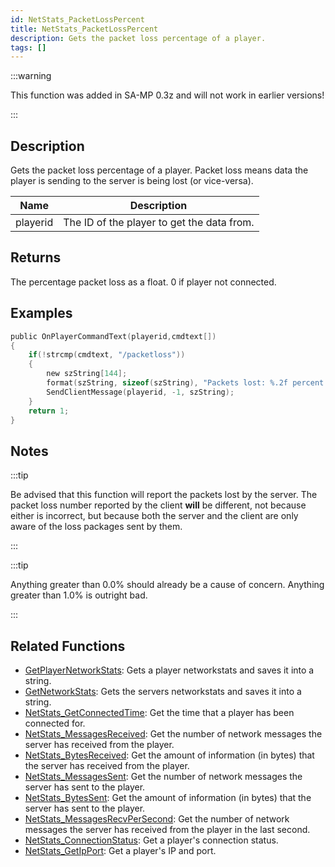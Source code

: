 ```yaml
---
id: NetStats_PacketLossPercent
title: NetStats_PacketLossPercent
description: Gets the packet loss percentage of a player.
tags: []
---
```


:::warning

This function was added in SA-MP 0.3z and will not work in earlier versions!

:::

## Description

Gets the packet loss percentage of a player. Packet loss means data the player is sending to the server is being lost (or vice-versa).


| Name | Description |
|------|-------------|
|playerid | The ID of the player to get the data from.|


## Returns

The percentage packet loss as a float. 0 if player not connected.


## Examples


```c
public OnPlayerCommandText(playerid,cmdtext[])
{    
    if(!strcmp(cmdtext, "/packetloss"))
    {
        new szString[144];
        format(szString, sizeof(szString), "Packets lost: %.2f percent.", NetStats_PacketLossPercent(playerid));
        SendClientMessage(playerid, -1, szString);
    }
    return 1;
}
```


## Notes

:::tip


Be advised that this function will report the packets lost by the server. The packet loss number reported by the client **will** be different, not because either is incorrect, but because both the server and the client are only aware of the loss packages sent by them.



:::


:::tip

Anything greater than 0.0% should already be a cause of concern. Anything greater than 1.0% is outright bad.

:::


## Related Functions


-  [GetPlayerNetworkStats](../functions/GetPlayerNetworkStats.md): Gets a player networkstats and saves it into a string.
-  [GetNetworkStats](../functions/GetNetworkStats.md): Gets the servers networkstats and saves it into a string.
-  [NetStats_GetConnectedTime](../functions/NetStats_GetConnectedTime.md): Get the time that a player has been connected for.
-  [NetStats_MessagesReceived](../functions/NetStats_MessagesReceived.md): Get the number of network messages the server has received from the player.
-  [NetStats_BytesReceived](../functions/NetStats_BytesReceived.md): Get the amount of information (in bytes) that the server has received from the player.
-  [NetStats_MessagesSent](../functions/NetStats_MessagesSent.md): Get the number of network messages the server has sent to the player.
-  [NetStats_BytesSent](../functions/NetStats_BytesSent.md): Get the amount of information (in bytes) that the server has sent to the player.
-  [NetStats_MessagesRecvPerSecond](../functions/NetStats_MessagesRecvPerSecond.md): Get the number of network messages the server has received from the player in the last second.
-  [NetStats_ConnectionStatus](../functions/NetStats_ConnectionStatus.md): Get a player's connection status.
-  [NetStats_GetIpPort](../functions/NetStats_GetIpPort.md): Get a player's IP and port.
